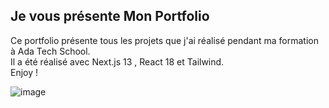 ## Je vous présente Mon Portfolio

Ce portfolio présente tous les projets que j'ai réalisé pendant ma formation à Ada Tech School.
<br>
Il a été réalisé avec Next.js 13 , React 18 et Tailwind.
<br>
Enjoy !

![image](https://github.com/Elodieguay/My_Portfolio/assets/123971120/76def711-df2a-4c86-b4b8-e598fe0f624a)


